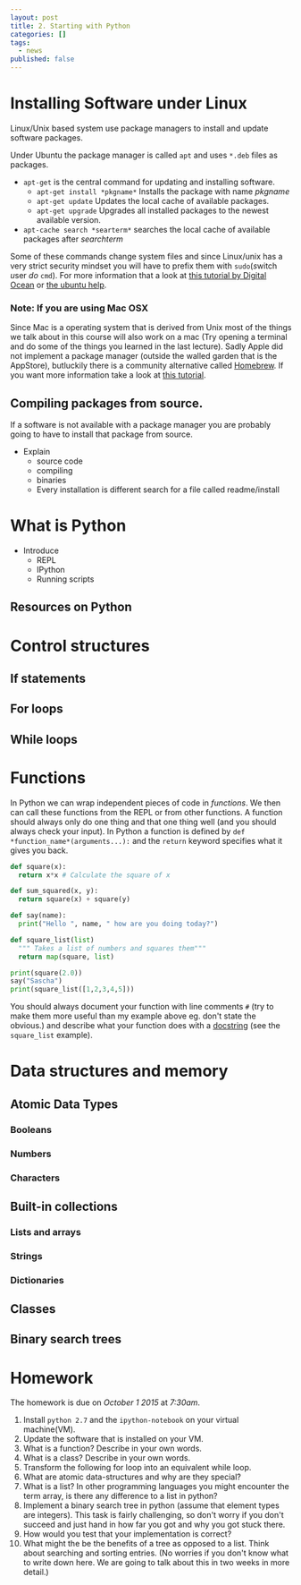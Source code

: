 ```yaml
---
layout: post
title: 2. Starting with Python
categories: []
tags:
  - news
published: false
---
```


# Installing Software under Linux
Linux/Unix based system use package managers to install and update software packages.

Under Ubuntu the package manager is called `apt` and uses `*.deb` files as packages.

- `apt-get` is the central command for updating and installing software.
  - `apt-get install *pkgname*` Installs the package with name *pkgname*
  - `apt-get update` Updates the local cache of available packages.
  - `apt-get upgrade` Upgrades all installed packages to the newest available version.
- `apt-cache search *searterm*` searches the local cache of available packages after *searchterm*

Some of these commands change system files and since Linux/unix has a very strict security mindset you will have to prefix them with `sudo`(*s*witch *u*ser *do* `cmd`).
For more information that a look at [this tutorial by Digital Ocean](https://www.digitalocean.com/community/tutorials/how-to-manage-packages-in-ubuntu-and-debian-with-apt-get-apt-cache) or [the ubuntu help](https://help.ubuntu.com/community/AptGet/Howto).

### Note: If you are using Mac OSX
Since Mac is a operating system that is derived from Unix most of the things we talk about in this course will also work on a mac (Try opening a terminal and do some of the things you learned in the last lecture). Sadly Apple did not implement a package manager (outside the walled garden that is the AppStore), butluckily there is a community alternative called [Homebrew](http://brew.sh/). If you want more information take a look at [this tutorial](http://dghubble.com/blog/posts/homebrew-os-x-package-management/).

## Compiling packages from source.
If a software is not available with a package manager you are probably going to have to install that package from source.

- Explain
  - source code
  - compiling
  - binaries
  - Every installation is different search for a file called readme/install

# What is Python

- Introduce
  - REPL
  - IPython
  - Running scripts

## Resources on Python

# Control structures

## If statements

## For loops

## While loops

# Functions
In Python we can wrap independent pieces of code in *functions*. We then can call these functions from the REPL or from other functions. A function should always only do one thing and that one thing well (and you should always check your input).
In Python a function is defined by `def *function_name*(arguments...):` and the `return` keyword specifies what it gives you back.
```python
def square(x):
  return x*x # Calculate the square of x

def sum_squared(x, y):
  return square(x) + square(y)

def say(name):
  print("Hello ", name, " how are you doing today?")

def square_list(list)
  """ Takes a list of numbers and squares them"""
  return map(square, list)

print(square(2.0))
say("Sascha")
print(square_list([1,2,3,4,5]))
```

You should always document your function with line comments `#` (try to make them more useful than my example above eg. don't state the obvious.) and describe what your function does with a [docstring](https://www.python.org/dev/peps/pep-0257/) (see the `square_list` example).

# Data structures and memory

## Atomic Data Types

### Booleans

### Numbers

### Characters

## Built-in collections

### Lists and arrays

### Strings

### Dictionaries

## Classes

## Binary search trees

# Homework
The homework is due on *October 1 2015* at *7:30am*.

1. Install `python 2.7` and the `ipython-notebook` on your virtual machine(VM).
2. Update the software that is installed on your VM.
1. What is a function? Describe in your own words.
2. What is a class? Describe in your own words.
3. Transform the following for loop into an equivalent while loop.
4. What are atomic data-structures and why are they special?
5. What is a list? In other programming languages you might encounter the term array, is there any difference to a list in python?
6. Implement a binary search tree in python (assume that element types are integers). This task is fairly challenging, so don't worry if you don't succeed and just hand in how far you got and why you got stuck there.
7. How would you test that your implementation is correct?
8. What might the be the benefits of a tree as opposed to a list. Think about searching and sorting entries. (No worries if you don't know what to write down here. We are going to talk about this in two weeks in more detail.)
